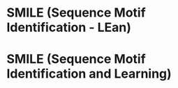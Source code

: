 # SMILE (Sequence Motif Identification - LEan)

# SMILE (Sequence Motif Identification and Learning)

